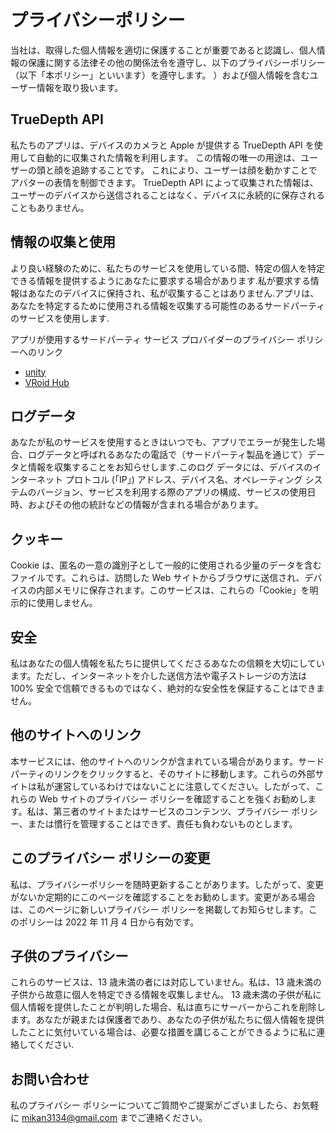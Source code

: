 ﻿# プライバシーポリシー
当社は、取得した個人情報を適切に保護することが重要であると認識し、個人情報の保護に関する法律その他の関係法令を遵守し、以下のプライバシーポリシー（以下「本ポリシー」といいます）を遵守します。 ）および個人情報を含むユーザー情報を取り扱います。

## TrueDepth API
私たちのアプリは、デバイスのカメラと Apple が提供する TrueDepth API を使用して自動的に収集された情報を利用します。
この情報の唯一の用途は、ユーザーの頭と顔を追跡することです。
これにより、ユーザーは顔を動かすことでアバターの表情を制御できます。
TrueDepth API によって収集された情報は、ユーザーのデバイスから送信されることはなく、デバイスに永続的に保存されることもありません。

## 情報の収集と使用
より良い経験のために、私たちのサービスを使用している間、特定の個人を特定できる情報を提供するようにあなたに要求する場合があります.私が要求する情報はあなたのデバイスに保持され、私が収集することはありません.アプリは、あなたを特定するために使用される情報を収集する可能性のあるサードパーティのサービスを使用します.

アプリが使用するサードパーティ サービス プロバイダーのプライバシー ポリシーへのリンク
- [unity](https://unity.com/legal/privacy-policy)
- [VRoid Hub](https://policies.pixiv.net/#privacy)

## ログデータ
あなたが私のサービスを使用するときはいつでも、アプリでエラーが発生した場合、ログデータと呼ばれるあなたの電話で（サードパーティ製品を通じて）データと情報を収集することをお知らせします.このログ データには、デバイスのインターネット プロトコル (「IP」) アドレス、デバイス名、オペレーティング システムのバージョン、サービスを利用する際のアプリの構成、サービスの使用日時、およびその他の統計などの情報が含まれる場合があります。

## クッキー
Cookie は、匿名の一意の識別子として一般的に使用される少量のデータを含むファイルです。これらは、訪問した Web サイトからブラウザに送信され、デバイスの内部メモリに保存されます。このサービスは、これらの「Cookie」を明示的に使用しません。

## 安全
私はあなたの個人情報を私たちに提供してくださるあなたの信頼を大切にしています。ただし、インターネットを介した送信方法や電子ストレージの方法は 100% 安全で信頼できるものではなく、絶対的な安全性を保証することはできません。

## 他のサイトへのリンク
本サービスには、他のサイトへのリンクが含まれている場合があります。サードパーティのリンクをクリックすると、そのサイトに移動します。これらの外部サイトは私が運営しているわけではないことに注意してください。したがって、これらの Web サイトのプライバシー ポリシーを確認することを強くお勧めします。私は、第三者のサイトまたはサービスのコンテンツ、プライバシー ポリシー、または慣行を管理することはできず、責任も負わないものとします。

## このプライバシー ポリシーの変更
私は、プライバシーポリシーを随時更新することがあります。したがって、変更がないか定期的にこのページを確認することをお勧めします。変更がある場合は、このページに新しいプライバシー ポリシーを掲載してお知らせします。このポリシーは 2022 年 11 月 4 日から有効です。

## 子供のプライバシー
これらのサービスは、13 歳未満の者には対応していません。私は、13 歳未満の子供から故意に個人を特定できる情報を収集しません。 13 歳未満の子供が私に個人情報を提供したことが判明した場合、私は直ちにサーバーからこれを削除します。あなたが親または保護者であり、あなたの子供が私たちに個人情報を提供したことに気付いている場合は、必要な措置を講じることができるように私に連絡してください.

## お問い合わせ
私のプライバシー ポリシーについてご質問やご提案がございましたら、お気軽に mikan3134@gmail.com までご連絡ください。